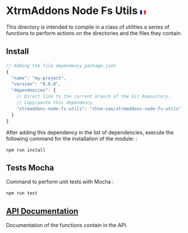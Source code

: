# XtrmAddons Node Fs Utils [![fr-FR](https://github.com/shim-sao/XtrmAddons-Batch/blob/master/MySQLBatchBackup/images/france-flag-icon-16.png)](README.fr-Fr.md)

This directory is intended to compile in a class of utilities a series of functions to perform actions on the directories and the files they contain.

## Install

```js
// Adding the file dependency package.json
{
  "name": "my-project",
  "version": "0.0.0",
  "dependencies": {
    // Direct link to the current branch of the Git Repository.
    // Copy/paste this dependency.
    "xtrmaddons-node-fs-utils": "shim-sao/xtrmaddons-node-fs-utils"
  }
}
```

After adding this dependency in the list of dependencies, execute the following command for the installation of the module: :

```batch
npm run install
```

## Tests Mocha

Command to perform unit tests with Mocha :

```batch
npm run test
```

## [API Documentation](docs/README.md)

Documentation of the functions contain in the API.
